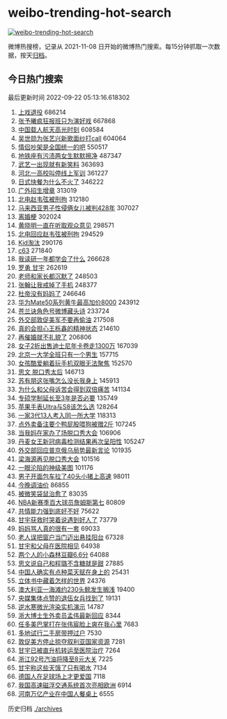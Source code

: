 # weibo-trending-hot-search

[![weibo-trending-hot-search](https://github.com/ameizi/weibo-trending-hot-search/actions/workflows/ci.yml/badge.svg)](https://github.com/ameizi/weibo-trending-hot-search/actions/workflows/ci.yml)

微博热搜榜，记录从 2021-11-08 日开始的微博热门搜索。每15分钟抓取一次数据，按天[归档](./archives)。

## 今日热门搜索

<!-- BEGIN --> 
最后更新时间 2022-09-22 05:13:16.618302 
1. [上戏退役](https://s.weibo.com/weibo?q=%23%E4%B8%8A%E6%88%8F%E9%80%80%E5%BD%B9%23&t=31&band_rank=1&Refer=top) 686214
1. [张予曦疯狂报班只为演好戏](https://s.weibo.com/weibo?q=%23%E5%BC%A0%E4%BA%88%E6%9B%A6%E7%96%AF%E7%8B%82%E6%8A%A5%E7%8F%AD%E5%8F%AA%E4%B8%BA%E6%BC%94%E5%A5%BD%E6%88%8F%23&t=31&band_rank=2&Refer=top) 667868
1. [中国载人航天高光时刻](https://s.weibo.com/weibo?q=%23%E4%B8%AD%E5%9B%BD%E8%BD%BD%E4%BA%BA%E8%88%AA%E5%A4%A9%E9%AB%98%E5%85%89%E6%97%B6%E5%88%BB%23&t=31&band_rank=3&Refer=top) 608584
1. [吴世勋为张艺兴新歌面纱打call](https://s.weibo.com/weibo?q=%23%E5%90%B4%E4%B8%96%E5%8B%8B%E4%B8%BA%E5%BC%A0%E8%89%BA%E5%85%B4%E6%96%B0%E6%AD%8C%E9%9D%A2%E7%BA%B1%E6%89%93call%23&t=31&band_rank=4&Refer=top) 604064
1. [情侣吵架是全国统一的吧](https://s.weibo.com/weibo?q=%23%E6%83%85%E4%BE%A3%E5%90%B5%E6%9E%B6%E6%98%AF%E5%85%A8%E5%9B%BD%E7%BB%9F%E4%B8%80%E7%9A%84%E5%90%A7%23&t=31&band_rank=5&Refer=top) 550517
1. [地铁座有污渍两女生默默擦净](https://s.weibo.com/weibo?q=%23%E5%9C%B0%E9%93%81%E5%BA%A7%E6%9C%89%E6%B1%A1%E6%B8%8D%E4%B8%A4%E5%A5%B3%E7%94%9F%E9%BB%98%E9%BB%98%E6%93%A6%E5%87%80%23&t=31&band_rank=6&Refer=top) 487347
1. [武艺一出现就有新笑料](https://s.weibo.com/weibo?q=%23%E6%AD%A6%E8%89%BA%E4%B8%80%E5%87%BA%E7%8E%B0%E5%B0%B1%E6%9C%89%E6%96%B0%E7%AC%91%E6%96%99%23&t=31&band_rank=7&Refer=top) 363693
1. [河北一高校叫停线上军训](https://s.weibo.com/weibo?q=%23%E6%B2%B3%E5%8C%97%E4%B8%80%E9%AB%98%E6%A0%A1%E5%8F%AB%E5%81%9C%E7%BA%BF%E4%B8%8A%E5%86%9B%E8%AE%AD%23&t=31&band_rank=8&Refer=top) 361227
1. [日式快餐为什么不火了](https://s.weibo.com/weibo?q=%23%E6%97%A5%E5%BC%8F%E5%BF%AB%E9%A4%90%E4%B8%BA%E4%BB%80%E4%B9%88%E4%B8%8D%E7%81%AB%E4%BA%86%23&t=31&band_rank=9&Refer=top) 346222
1. [广外招生增章](https://s.weibo.com/weibo?q=%23%E5%B9%BF%E5%A4%96%E6%8B%9B%E7%94%9F%E5%A2%9E%E7%AB%A0%23&t=31&band_rank=10&Refer=top) 313019
1. [北电赵韦弦被刑拘](https://s.weibo.com/weibo?q=%23%E5%8C%97%E7%94%B5%E8%B5%B5%E9%9F%A6%E5%BC%A6%E8%A2%AB%E5%88%91%E6%8B%98%23&t=31&band_rank=11&Refer=top) 312180
1. [马来西亚男子性侵俩女儿被判428年](https://s.weibo.com/weibo?q=%23%E9%A9%AC%E6%9D%A5%E8%A5%BF%E4%BA%9A%E7%94%B7%E5%AD%90%E6%80%A7%E4%BE%B5%E4%BF%A9%E5%A5%B3%E5%84%BF%E8%A2%AB%E5%88%A4428%E5%B9%B4%23&t=31&band_rank=12&Refer=top) 307027
1. [离婚梗](https://s.weibo.com/weibo?q=%23%E7%A6%BB%E5%A9%9A%E6%A2%97%23&t=31&band_rank=13&Refer=top) 302024
1. [黄晓明一直在听取观众意见](https://s.weibo.com/weibo?q=%23%E9%BB%84%E6%99%93%E6%98%8E%E4%B8%80%E7%9B%B4%E5%9C%A8%E5%90%AC%E5%8F%96%E8%A7%82%E4%BC%97%E6%84%8F%E8%A7%81%23&t=31&band_rank=14&Refer=top) 298571
1. [北电回应赵韦弦被刑拘](https://s.weibo.com/weibo?q=%23%E5%8C%97%E7%94%B5%E5%9B%9E%E5%BA%94%E8%B5%B5%E9%9F%A6%E5%BC%A6%E8%A2%AB%E5%88%91%E6%8B%98%23&t=31&band_rank=15&Refer=top) 294529
1. [Kid淘汰](https://s.weibo.com/weibo?q=%23Kid%E6%B7%98%E6%B1%B0%23&t=31&band_rank=16&Refer=top) 290176
1. [c63](https://s.weibo.com/weibo?q=c63&t=31&band_rank=17&Refer=top) 271840
1. [我读研一年都学会了什么](https://s.weibo.com/weibo?q=%23%E6%88%91%E8%AF%BB%E7%A0%94%E4%B8%80%E5%B9%B4%E9%83%BD%E5%AD%A6%E4%BC%9A%E4%BA%86%E4%BB%80%E4%B9%88%23&t=31&band_rank=18&Refer=top) 266628
1. [罗勇 甘宇](https://s.weibo.com/weibo?q=%E7%BD%97%E5%8B%87%20%E7%94%98%E5%AE%87&t=31&band_rank=19&Refer=top) 262619
1. [老师和家长都沉默了](https://s.weibo.com/weibo?q=%23%E8%80%81%E5%B8%88%E5%92%8C%E5%AE%B6%E9%95%BF%E9%83%BD%E6%B2%89%E9%BB%98%E4%BA%86%23&t=31&band_rank=20&Refer=top) 248503
1. [张翰让我戒掉了手机](https://s.weibo.com/weibo?q=%23%E5%BC%A0%E7%BF%B0%E8%AE%A9%E6%88%91%E6%88%92%E6%8E%89%E4%BA%86%E6%89%8B%E6%9C%BA%23&t=31&band_rank=21&Refer=top) 248377
1. [杜帝没有妈妈了](https://s.weibo.com/weibo?q=%23%E6%9D%9C%E5%B8%9D%E6%B2%A1%E6%9C%89%E5%A6%88%E5%A6%88%E4%BA%86%23&t=31&band_rank=22&Refer=top) 246646
1. [华为Mate50系列黄牛最高加价8000](https://s.weibo.com/weibo?q=%23%E5%8D%8E%E4%B8%BAMate50%E7%B3%BB%E5%88%97%E9%BB%84%E7%89%9B%E6%9C%80%E9%AB%98%E5%8A%A0%E4%BB%B78000%23&t=31&band_rank=23&Refer=top) 243912
1. [苍兰诀角色号微博藏头诗](https://s.weibo.com/weibo?q=%23%E8%8B%8D%E5%85%B0%E8%AF%80%E8%A7%92%E8%89%B2%E5%8F%B7%E5%BE%AE%E5%8D%9A%E8%97%8F%E5%A4%B4%E8%AF%97%23&t=31&band_rank=24&Refer=top) 233724
1. [外交部敦促美军不要再偷油](https://s.weibo.com/weibo?q=%23%E5%A4%96%E4%BA%A4%E9%83%A8%E6%95%A6%E4%BF%83%E7%BE%8E%E5%86%9B%E4%B8%8D%E8%A6%81%E5%86%8D%E5%81%B7%E6%B2%B9%23&t=31&band_rank=25&Refer=top) 217508
1. [真的会担心王栎鑫的精神状态](https://s.weibo.com/weibo?q=%23%E7%9C%9F%E7%9A%84%E4%BC%9A%E6%8B%85%E5%BF%83%E7%8E%8B%E6%A0%8E%E9%91%AB%E7%9A%84%E7%B2%BE%E7%A5%9E%E7%8A%B6%E6%80%81%23&t=31&band_rank=26&Refer=top) 214610
1. [再催婚就不礼貌了](https://s.weibo.com/weibo?q=%23%E5%86%8D%E5%82%AC%E5%A9%9A%E5%B0%B1%E4%B8%8D%E7%A4%BC%E8%B2%8C%E4%BA%86%23&t=31&band_rank=27&Refer=top) 206806
1. [女子2折出售迪士尼年卡卷走1300万](https://s.weibo.com/weibo?q=%23%E5%A5%B3%E5%AD%902%E6%8A%98%E5%87%BA%E5%94%AE%E8%BF%AA%E5%A3%AB%E5%B0%BC%E5%B9%B4%E5%8D%A1%E5%8D%B7%E8%B5%B01300%E4%B8%87%23&t=31&band_rank=28&Refer=top) 167039
1. [北京一大学全班只有一个男生](https://s.weibo.com/weibo?q=%23%E5%8C%97%E4%BA%AC%E4%B8%80%E5%A4%A7%E5%AD%A6%E5%85%A8%E7%8F%AD%E5%8F%AA%E6%9C%89%E4%B8%80%E4%B8%AA%E7%94%B7%E7%94%9F%23&t=31&band_rank=29&Refer=top) 157715
1. [女孩酷爱躺着玩手机双眼无法聚焦](https://s.weibo.com/weibo?q=%23%E5%A5%B3%E5%AD%A9%E9%85%B7%E7%88%B1%E8%BA%BA%E7%9D%80%E7%8E%A9%E6%89%8B%E6%9C%BA%E5%8F%8C%E7%9C%BC%E6%97%A0%E6%B3%95%E8%81%9A%E7%84%A6%23&t=31&band_rank=30&Refer=top) 152570
1. [思文 脱口秀太后](https://s.weibo.com/weibo?q=%23%E6%80%9D%E6%96%87%20%E8%84%B1%E5%8F%A3%E7%A7%80%E5%A4%AA%E5%90%8E%23&t=31&band_rank=31&Refer=top) 146713
1. [苏有朋这张嘴怎么没长我身上](https://s.weibo.com/weibo?q=%23%E8%8B%8F%E6%9C%89%E6%9C%8B%E8%BF%99%E5%BC%A0%E5%98%B4%E6%80%8E%E4%B9%88%E6%B2%A1%E9%95%BF%E6%88%91%E8%BA%AB%E4%B8%8A%23&t=31&band_rank=32&Refer=top) 145913
1. [为什么和父母诉苦会得到双倍痛苦](https://s.weibo.com/weibo?q=%23%E4%B8%BA%E4%BB%80%E4%B9%88%E5%92%8C%E7%88%B6%E6%AF%8D%E8%AF%89%E8%8B%A6%E4%BC%9A%E5%BE%97%E5%88%B0%E5%8F%8C%E5%80%8D%E7%97%9B%E8%8B%A6%23&t=31&band_rank=33&Refer=top) 141134
1. [专硕学制延长至3年是否必要](https://s.weibo.com/weibo?q=%23%E4%B8%93%E7%A1%95%E5%AD%A6%E5%88%B6%E5%BB%B6%E9%95%BF%E8%87%B33%E5%B9%B4%E6%98%AF%E5%90%A6%E5%BF%85%E8%A6%81%23&t=31&band_rank=34&Refer=top) 135749
1. [苹果手表Ultra与S8该怎么选](https://s.weibo.com/weibo?q=%23%E8%8B%B9%E6%9E%9C%E6%89%8B%E8%A1%A8Ultra%E4%B8%8ES8%E8%AF%A5%E6%80%8E%E4%B9%88%E9%80%89%23&t=31&band_rank=35&Refer=top) 128264
1. [一家3代13人考入同一所大学](https://s.weibo.com/weibo?q=%23%E4%B8%80%E5%AE%B63%E4%BB%A313%E4%BA%BA%E8%80%83%E5%85%A5%E5%90%8C%E4%B8%80%E6%89%80%E5%A4%A7%E5%AD%A6%23&t=31&band_rank=36&Refer=top) 118313
1. [点外卖备注要个鸭屁股喂狗被赠2斤](https://s.weibo.com/weibo?q=%23%E7%82%B9%E5%A4%96%E5%8D%96%E5%A4%87%E6%B3%A8%E8%A6%81%E4%B8%AA%E9%B8%AD%E5%B1%81%E8%82%A1%E5%96%82%E7%8B%97%E8%A2%AB%E8%B5%A02%E6%96%A4%23&t=31&band_rank=37&Refer=top) 107245
1. [当我妈在家办了场脱口秀大会](https://s.weibo.com/weibo?q=%23%E5%BD%93%E6%88%91%E5%A6%88%E5%9C%A8%E5%AE%B6%E5%8A%9E%E4%BA%86%E5%9C%BA%E8%84%B1%E5%8F%A3%E7%A7%80%E5%A4%A7%E4%BC%9A%23&t=31&band_rank=38&Refer=top) 106906
1. [丹麦女王新冠病毒检测结果再次呈阳性](https://s.weibo.com/weibo?q=%23%E4%B8%B9%E9%BA%A6%E5%A5%B3%E7%8E%8B%E6%96%B0%E5%86%A0%E7%97%85%E6%AF%92%E6%A3%80%E6%B5%8B%E7%BB%93%E6%9E%9C%E5%86%8D%E6%AC%A1%E5%91%88%E9%98%B3%E6%80%A7%23&t=31&band_rank=39&Refer=top) 105247
1. [外交部回应普京俄乌局势最新言论](https://s.weibo.com/weibo?q=%23%E5%A4%96%E4%BA%A4%E9%83%A8%E5%9B%9E%E5%BA%94%E6%99%AE%E4%BA%AC%E4%BF%84%E4%B9%8C%E5%B1%80%E5%8A%BF%E6%9C%80%E6%96%B0%E8%A8%80%E8%AE%BA%23&t=31&band_rank=40&Refer=top) 101935
1. [梁海源再见脱口秀大会](https://s.weibo.com/weibo?q=%23%E6%A2%81%E6%B5%B7%E6%BA%90%E5%86%8D%E8%A7%81%E8%84%B1%E5%8F%A3%E7%A7%80%E5%A4%A7%E4%BC%9A%23&t=31&band_rank=41&Refer=top) 101516
1. [一眼沦陷的神级美图](https://s.weibo.com/weibo?q=%23%E4%B8%80%E7%9C%BC%E6%B2%A6%E9%99%B7%E7%9A%84%E7%A5%9E%E7%BA%A7%E7%BE%8E%E5%9B%BE%23&t=31&band_rank=42&Refer=top) 101176
1. [男子开面包车拉了40头小猪上高速](https://s.weibo.com/weibo?q=%23%E7%94%B7%E5%AD%90%E5%BC%80%E9%9D%A2%E5%8C%85%E8%BD%A6%E6%8B%89%E4%BA%8640%E5%A4%B4%E5%B0%8F%E7%8C%AA%E4%B8%8A%E9%AB%98%E9%80%9F%23&t=31&band_rank=43&Refer=top) 98011
1. [今晚调油价](https://s.weibo.com/weibo?q=%23%E4%BB%8A%E6%99%9A%E8%B0%83%E6%B2%B9%E4%BB%B7%23&t=31&band_rank=44&Refer=top) 86855
1. [被微笑袋鼠治愈了](https://s.weibo.com/weibo?q=%23%E8%A2%AB%E5%BE%AE%E7%AC%91%E8%A2%8B%E9%BC%A0%E6%B2%BB%E6%84%88%E4%BA%86%23&t=31&band_rank=45&Refer=top) 83035
1. [NBA新赛季百大球员詹姆斯第七](https://s.weibo.com/weibo?q=%23NBA%E6%96%B0%E8%B5%9B%E5%AD%A3%E7%99%BE%E5%A4%A7%E7%90%83%E5%91%98%E8%A9%B9%E5%A7%86%E6%96%AF%E7%AC%AC%E4%B8%83%23&t=31&band_rank=46&Refer=top) 80809
1. [共情能力强到底好不好](https://s.weibo.com/weibo?q=%23%E5%85%B1%E6%83%85%E8%83%BD%E5%8A%9B%E5%BC%BA%E5%88%B0%E5%BA%95%E5%A5%BD%E4%B8%8D%E5%A5%BD%23&t=31&band_rank=47&Refer=top) 75622
1. [甘宇获救时哭着说遇到好人了](https://s.weibo.com/weibo?q=%23%E7%94%98%E5%AE%87%E8%8E%B7%E6%95%91%E6%97%B6%E5%93%AD%E7%9D%80%E8%AF%B4%E9%81%87%E5%88%B0%E5%A5%BD%E4%BA%BA%E4%BA%86%23&t=31&band_rank=48&Refer=top) 73779
1. [妈妈骂人真的很有一套](https://s.weibo.com/weibo?q=%23%E5%A6%88%E5%A6%88%E9%AA%82%E4%BA%BA%E7%9C%9F%E7%9A%84%E5%BE%88%E6%9C%89%E4%B8%80%E5%A5%97%23&t=31&band_rank=49&Refer=top) 69033
1. [老人误把窗户当门迈出悬挂阳台](https://s.weibo.com/weibo?q=%23%E8%80%81%E4%BA%BA%E8%AF%AF%E6%8A%8A%E7%AA%97%E6%88%B7%E5%BD%93%E9%97%A8%E8%BF%88%E5%87%BA%E6%82%AC%E6%8C%82%E9%98%B3%E5%8F%B0%23&t=31&band_rank=26&Refer=top) 67328
1. [甘宇和父母在医院相见](https://s.weibo.com/weibo?q=%23%E7%94%98%E5%AE%87%E5%92%8C%E7%88%B6%E6%AF%8D%E5%9C%A8%E5%8C%BB%E9%99%A2%E7%9B%B8%E8%A7%81%23&t=31&band_rank=50&Refer=top) 64938
1. [两个人的小森林豆瓣6.6分](https://s.weibo.com/weibo?q=%23%E4%B8%A4%E4%B8%AA%E4%BA%BA%E7%9A%84%E5%B0%8F%E6%A3%AE%E6%9E%97%E8%B1%86%E7%93%A36.6%E5%88%86%23&t=31&band_rank=43&Refer=top) 64088
1. [思文说自己和程璐不含糖就是甜](https://s.weibo.com/weibo?q=%23%E6%80%9D%E6%96%87%E8%AF%B4%E8%87%AA%E5%B7%B1%E5%92%8C%E7%A8%8B%E7%92%90%E4%B8%8D%E5%90%AB%E7%B3%96%E5%B0%B1%E6%98%AF%E7%94%9C%23&t=31&band_rank=32&Refer=top) 27885
1. [中国人确实有点种菜天赋在身上的](https://s.weibo.com/weibo?q=%23%E4%B8%AD%E5%9B%BD%E4%BA%BA%E7%A1%AE%E5%AE%9E%E6%9C%89%E7%82%B9%E7%A7%8D%E8%8F%9C%E5%A4%A9%E8%B5%8B%E5%9C%A8%E8%BA%AB%E4%B8%8A%E7%9A%84%23&t=31&band_rank=43&Refer=top) 25431
1. [立体书中藏着怎样的世界](https://s.weibo.com/weibo?q=%23%E7%AB%8B%E4%BD%93%E4%B9%A6%E4%B8%AD%E8%97%8F%E7%9D%80%E6%80%8E%E6%A0%B7%E7%9A%84%E4%B8%96%E7%95%8C%23&t=31&band_rank=19&Refer=top) 24376
1. [澳大利亚一海滩约230头鲸发生搁浅](https://s.weibo.com/weibo?q=%23%E6%BE%B3%E5%A4%A7%E5%88%A9%E4%BA%9A%E4%B8%80%E6%B5%B7%E6%BB%A9%E7%BA%A6230%E5%A4%B4%E9%B2%B8%E5%8F%91%E7%94%9F%E6%90%81%E6%B5%85%23&t=31&band_rank=47&Refer=top) 19400
1. [央媒集体点赞的退伍女兵找到了](https://s.weibo.com/weibo?q=%23%E5%A4%AE%E5%AA%92%E9%9B%86%E4%BD%93%E7%82%B9%E8%B5%9E%E7%9A%84%E9%80%80%E4%BC%8D%E5%A5%B3%E5%85%B5%E6%89%BE%E5%88%B0%E4%BA%86%23&t=31&band_rank=43&Refer=top) 19131
1. [逆水寒微光渲染实机演示](https://s.weibo.com/weibo?q=%23%E9%80%86%E6%B0%B4%E5%AF%92%E5%BE%AE%E5%85%89%E6%B8%B2%E6%9F%93%E5%AE%9E%E6%9C%BA%E6%BC%94%E7%A4%BA%23&t=31&band_rank=49&Refer=top) 14787
1. [浙大博士生外卖员孟伟最新回应](https://s.weibo.com/weibo?q=%23%E6%B5%99%E5%A4%A7%E5%8D%9A%E5%A3%AB%E7%94%9F%E5%A4%96%E5%8D%96%E5%91%98%E5%AD%9F%E4%BC%9F%E6%9C%80%E6%96%B0%E5%9B%9E%E5%BA%94%23&t=31&band_rank=44&Refer=top) 8344
1. [任多美巴掌打在张伟宸脸上爽在我心里](https://s.weibo.com/weibo?q=%23%E4%BB%BB%E5%A4%9A%E7%BE%8E%E5%B7%B4%E6%8E%8C%E6%89%93%E5%9C%A8%E5%BC%A0%E4%BC%9F%E5%AE%B8%E8%84%B8%E4%B8%8A%E7%88%BD%E5%9C%A8%E6%88%91%E5%BF%83%E9%87%8C%23&t=31&band_rank=45&Refer=top) 7683
1. [多地试行二手房带押过户](https://s.weibo.com/weibo?q=%23%E5%A4%9A%E5%9C%B0%E8%AF%95%E8%A1%8C%E4%BA%8C%E6%89%8B%E6%88%BF%E5%B8%A6%E6%8A%BC%E8%BF%87%E6%88%B7%23&t=31&band_rank=47&Refer=top) 7530
1. [敦促美方停止掠夺叙利亚国家资源](https://s.weibo.com/weibo?q=%23%E6%95%A6%E4%BF%83%E7%BE%8E%E6%96%B9%E5%81%9C%E6%AD%A2%E6%8E%A0%E5%A4%BA%E5%8F%99%E5%88%A9%E4%BA%9A%E5%9B%BD%E5%AE%B6%E8%B5%84%E6%BA%90%23&t=31&band_rank=47&Refer=top) 7281
1. [甘宇已被直升机转运至医院治疗](https://s.weibo.com/weibo?q=%23%E7%94%98%E5%AE%87%E5%B7%B2%E8%A2%AB%E7%9B%B4%E5%8D%87%E6%9C%BA%E8%BD%AC%E8%BF%90%E8%87%B3%E5%8C%BB%E9%99%A2%E6%B2%BB%E7%96%97%23&t=31&band_rank=48&Refer=top) 7264
1. [浙江92号汽油将降至8元大关](https://s.weibo.com/weibo?q=%23%E6%B5%99%E6%B1%9F92%E5%8F%B7%E6%B1%BD%E6%B2%B9%E5%B0%86%E9%99%8D%E8%87%B38%E5%85%83%E5%A4%A7%E5%85%B3%23&t=31&band_rank=49&Refer=top) 7225
1. [甘宇称这些天饿了只有喝水](https://s.weibo.com/weibo?q=%23%E7%94%98%E5%AE%87%E7%A7%B0%E8%BF%99%E4%BA%9B%E5%A4%A9%E9%A5%BF%E4%BA%86%E5%8F%AA%E6%9C%89%E5%96%9D%E6%B0%B4%23&t=31&band_rank=49&Refer=top) 7134
1. [德国人在足球场上才更爱国](https://s.weibo.com/weibo?q=%23%E5%BE%B7%E5%9B%BD%E4%BA%BA%E5%9C%A8%E8%B6%B3%E7%90%83%E5%9C%BA%E4%B8%8A%E6%89%8D%E6%9B%B4%E7%88%B1%E5%9B%BD%23&t=31&band_rank=50&Refer=top) 7118
1. [我国高速磁浮交通系统首次亮相欧洲](https://s.weibo.com/weibo?q=%23%E6%88%91%E5%9B%BD%E9%AB%98%E9%80%9F%E7%A3%81%E6%B5%AE%E4%BA%A4%E9%80%9A%E7%B3%BB%E7%BB%9F%E9%A6%96%E6%AC%A1%E4%BA%AE%E7%9B%B8%E6%AC%A7%E6%B4%B2%23&t=31&band_rank=49&Refer=top) 6914
1. [河南万亿产业在中国人餐桌上](https://s.weibo.com/weibo?q=%23%E6%B2%B3%E5%8D%97%E4%B8%87%E4%BA%BF%E4%BA%A7%E4%B8%9A%E5%9C%A8%E4%B8%AD%E5%9B%BD%E4%BA%BA%E9%A4%90%E6%A1%8C%E4%B8%8A%23&t=31&band_rank=49&Refer=top) 6555
<!-- END -->

历史归档 [./archives](./archives)

